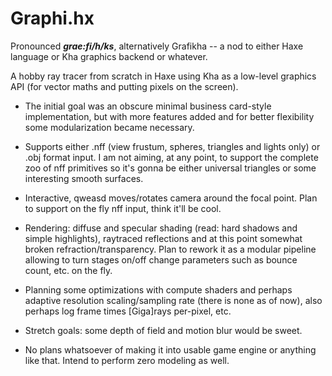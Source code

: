 # Graphi.hx
Pronounced ***grae:fi/h/ks***, alternatively Grafikha -- a nod to either Haxe language or Kha graphics backend or whatever.

A hobby ray tracer from scratch in Haxe using Kha as a low-level graphics API (for vector maths and putting pixels on the screen). 

* The initial goal was an obscure minimal business card-style implementation, but with more features added and for better flexibility some modularization became necessary.

* Supports either .nff (view frustum, spheres, triangles and lights only) or .obj format input. I am not aiming, at any point, to support the complete zoo of nff primitives so it's gonna be either universal triangles or some interesting smooth surfaces.

* Interactive, qweasd moves/rotates camera around the focal point. Plan to support on the fly nff input, think it'll be cool.

* Rendering: diffuse and specular shading (read: hard shadows and simple highlights), raytraced reflections and at this point somewhat broken refraction/transparency. Plan to rework it as a modular pipeline allowing to turn stages on/off change parameters such as bounce count, etc. on the fly.

* Planning some optimizations with compute shaders and perhaps adaptive resolution scaling/sampling rate (there is none as of now), also perhaps log frame times [Giga]rays per-pixel, etc.

* Stretch goals: some depth of field and motion blur would be sweet.

* No plans whatsoever of making it into usable game engine or anything like that. Intend to perform zero modeling as well.
